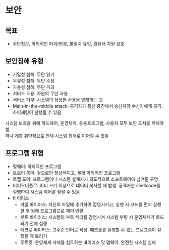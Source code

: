 # 보안

## 목표
- 무단접근, 악의적인 파괴/변경, 불일치 유입, 컴퓨터 자원 보호

## 보안침해 유형
- 기밀성 침해: 무단 읽기
- 무결성 침해: 무단 수정
- 가용성 침해: 무단 파괴
- 서비스 도용: 자원의 무단 사용
- 서비스 거부: 시스템의 정당한 사용을 방해하는 것
- Main-in-the-middle attack: 공격자가 통신 중간에서 송신자와 수신자에게 공격. 하이재킹이 선행될 수 있음

시스템 보호를 위해 하드웨어, 운영체제, 응용프로그램, 사용자 모두 보안 조치를 취해야함  
하나 계층 취약점으로 전체 시스템 침해로 이어질 수 있음

## 프로그램 위협
- 멀웨어: 악의적인 프로그램
- 트로이 목마: 겉으로만 정상적이고, 몰래 악의적인 프로그램
- 트랩 도어: 프로그램이나 시스템 설계자가 의도적으로 소프트웨어에 남겨둔 구멍
- 버퍼오버플로: 버터 크기 이상으로 데이터 복사할 때 발생. 공격자는 shellcode를 실행하여 시스템 제어를 얻을 수 있음
- 바이러스
    - 파일 바이러스: 자신의 파일에 추가하여 감염시키고, 실행 시 코드를 먼저 실행한 후 원래 프로그램으로 제어 반환
    - 부트 바이러스: 시스템의 부트 섹터를 감염시켜 시스템 부팅 시 운영체제가 로드되기 전에 실행
    - 매크로 바이러스: 고수준 언어로 작성. 매크롤를 실행할 수 있는 프로그램이 실행될 때 트리거
    - 루트킷: 운영체제 자체를 침투하는 바이러스 및 멀웨어. 완전한 시스템 침해
